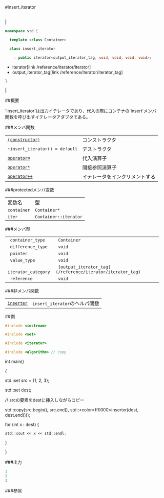 #insert_iterator

| |
|-----------------------------------------------------------------------------------------------------------------------------------------------------------------------------------------------------------------------------------------------------------------------------------------------------------------------------------------------------------------------------------------------------------------------------|
|


```cpp
namespace std {

  template <class Container>

  class insert_iterator

    : public iterator<output_iterator_tag, void, void, void, void>;
```
* iterator[link /reference/iterator/iterator]
* output_iterator_tag[link /reference/iterator/iterator_tag]

`}`



 |


##概要

<p>`insert_iterator`は出力イテレータであり、代入の際にコンテナの`insert`メンバ関数を呼び出すイテレータアダプタである。
</p>


###メンバ関数


| | |
|------------------------------------------------------------------------------------------------------------------------------------|-----------------------------------------------|
| [`(constructor)`](./insert_iterator/insert_iterator) | コンストラクタ |
| `~insert_iterator() = default` | デストラクタ |
| [`operator=`](./insert_iterator/op_assign) | 代入演算子 |
| [`operator*`](./insert_iterator/op_deref) | 間接参照演算子 |
| [`operator++`](./insert_iterator/op_increment) | イテレータをインクリメントする |


###protectedメンバ変数


| | |
|------------------------|----------------------------------|
| 変数名 | 型 |
| `container` | `Container*` |
| `iter` | `Container::iterator` |


###メンバ型



| | |
|--------------------------------|-----------------------------------------------------------------------------------------------------------------------|
|` container_type` |` Container` |
|` difference_type` |` void` |
|` pointer` |` void` |
|` value_type` |` void` |
|` iterator_category` |` [output_iterator_tag](/reference/iterator/iterator_tag)` |
|` reference` |` void` |


###非メンバ関数


| | |
|------------------------------------------------------------------------------------------------------------------------|------------------------------------------------|
| [`inserter`](./insert_iterator/inserter) | `insert_iterator`のヘルパ関数 |





##例


```cpp
#include <iostream>

#include <set>

#include <iterator>

#include <algorithm> // copy
```

int main()

{

  std::set<int> src = {1, 2, 3};

  std::set<int> dest;


  // srcの要素をdestに挿入しながらコピー

  std::copy(src.begin(), src.end(), std::<color=ff0000>inserter</color>(dest, dest.end()));


  for (int x : dest) {

    std::cout << x << std::endl;

  }

}





###出力

```cpp
1
2
3
```

###参照



